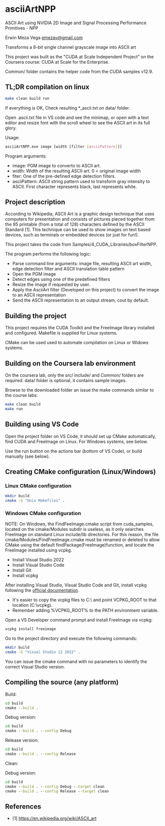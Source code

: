 # asciiArtNPP

ASCII Art using NVIDIA 2D Image and Signal Processing Performance Primitives - NPP

Erwin Meza Vega <emezav@gmail.com>

Transforms a 8-bit single channel grayscale image into ASCII art

This project was built as the "CUDA at Scale Independent Project" on the Coursera course: CUDA at Scale for the Enterprise.

Common/ folder contains the helper code from the CUDA samples v12.9.

## TL;DR compilation on linux

```sh
make clean build run
```

If everything is OK, Check resulting *_ascii.txt on data/ folder.

Open .ascii.txt file in VS code and see the minimap, or open with a text editor and resize font with the scroll wheel to see
the ASCII art in its full glory.

Usage:

```sh
asciiArtNPP.exe image [width [filter [asciiPattern]]]
```

Program arguments:

- image: PGM image to converto to ASCII art.
- width: Width of the resulting ASCII art. 0 = original image width
- fiter: One of the pre-defined edge detection filters.
- asciiPattern: ASCII string pattern used to transform gray intensity to ASCII.
  First character represents black, last represents white.

## Project description

According to Wikipedia, ASCII Art is a graphic design technique that uses computers for presentation and consists of pictures pieced together from the 95 printable (from a total of 128) characters defined by the ASCII Standard [1]. This technique can be used to show images on text based devices, such as terminals or embedded devices (or just for fun!).

This project takes the code from Samples/4_CUDA_Libraries/boxFilterNPP.

The program performs the following logic:

- Parse command line arguments: image file, resulting ASCII art width, edge detection filter and ASCII translation table pattern
- Open the PGM image
- Detect edges using one of the predefined filters
- Resize the image if requested by user.
- Apply the AsciiArt filter (Developed on this project) to convert the image to an ASCII representation
- Send the ASCII representation to an output stream, cout by default.

## Building the project

This project requires the CUDA Toolkit and the FreeImage library installed and configured. Makefile is supplied for Linux systems.

CMake can be used used to automate compilation on Linux or Widows systems.

## Building on the Coursera lab environment

On the coursera lab, only the src/ include/ and Common/ folders are required.
data/ folder is optional, it contains sample images.

Browse to the downloaded folder an issue the make commands similar to the course labs:

```sh
make clean build
make run
```


## Building using VS Code

Open the project folder on VS Code, it should set up CMake automatically, find CUDA and FreeImage on Linux. For Windows systems, see below.

Use the run button on the actions bar (bottom of VS Code), or build manually (see below).

## Creating CMake configuration (Linux/Windows)

### Linux CMake configuration

```sh
mkdir build
cmake -G "Unix Makefiles" .
```

### Windows CMake configuration

NOTE: On Windows, the FindFeeImage.cmake script from cuda_samples, located on the cmake/Modules subdir is useless, as it only searches FreeImage on standard Linux include/lib directories. For this reason, the file cmake/Modules/FindFreeImage.cmake must be renamed or deleted to allow CMake using the default findPackage(FreeImage)function, and locate the FreeImage installed using vcpkg.

- Install Visual Studio 2022
- Install Visual Studio Code
- Install Git
- Install vcpkg

After installing Visual Studio, Visual Studio Code and Git, install vcpkg following the [official documentation](https://learn.microsoft.com/en-us/vcpkg/get_started/get-started?pivots=shell-powershell).

- It's easier to copy the vcpkg files to C:\ and point VCPKG_ROOT to that location (C:\vcpkg).
- Remember adding %VCPKG_ROOT% to the PATH environment variable.

Open a VS Developer command prompt and install FreeImage via vcpkg:

```cmd
vcpkg install freeimage
```

Go to the project directory and execute the following commands:

```sh
mkdir build
cmake -G "Visual Studio 12 2022" .
```

You can issue the cmake command with no parameters to identify the correct Visual Studio version.

## Compiling the source (any platform)

Build:

```cmd
cd build
cmake --build .
```

Debug version:

```cmd
cd build
cmake --build . --config Debug
```

Release version:

```cmd
cd build
cmake --build . --config Release
```

Clean:

Debug version:

```cmd
cd build
cmake --build . --config Debug --target clean
cmake --build . --config Release --target clean
```

## References

- [1] https://en.wikipedia.org/wiki/ASCII_art